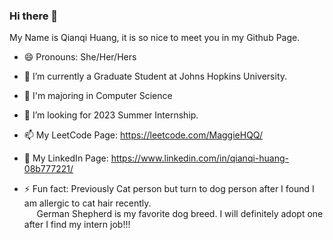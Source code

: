 ### Hi there 👋

My Name is Qianqi Huang, it is so nice to meet you in my Github Page.

- 😄 Pronouns: She/Her/Hers
- 🔭 I’m currently a Graduate Student at Johns Hopkins University.
- 🌱 I'm majoring in Computer Science
- 🤔 I’m looking for 2023 Summer Internship. 
- 📫 My LeetCode Page: https://leetcode.com/MaggieHQQ/
- :love_letter: My LinkedIn Page: https://www.linkedin.com/in/qianqi-huang-08b777221/

- ⚡ Fun fact: Previously Cat person but turn to dog person after I found I am allergic to cat hair recently. <br>
              &nbsp;&nbsp;&nbsp;&nbsp;&nbsp;German Shepherd is my favorite dog breed. I will definitely adopt one after I find my intern job!!!

